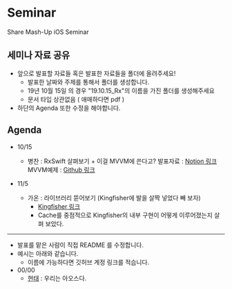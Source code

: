 # Seminar

Share Mash-Up iOS Seminar

## 세미나 자료 공유

- 앞으로 발표할 자료들 혹은 발표한 자료들을 폴더에 올려주세요!
  - 발표한 날짜와 주제를 통해서 폴더를 생성합니다.
  - 19년 10월 15일 의 경우 "19.10.15_Rx"의 이름을 가진 폴더를 생성해주세요
  - 문서 타입 상관없음 ( 애매하다면 pdf )
- 하단의 Agenda 또한 수정을 해야합니다.

## Agenda

- 10/15 
  - 병찬 : RxSwift 살펴보기 + 이걸 MVVM에 쓴다고?
  발표자료 : [Notion 링크](https://www.notion.so/woollim/RxSwift-59081ae144bc4c33807954cb2ce36426)
  MVVM예제 : [Github 링크](https://github.com/mashup-ios/RxSwift-News)
  
- 11/5
  - 가온 : 라이브러리 뜯어보기 (Kingfisher에 발을 살짝 넣었다 빼 보자)
    - [Kingfisher 링크](https://github.com/onevcat/Kingfisher)
    - Cache를 중점적으로 Kingfisher의 내부 구현이 어떻게 이루어졌는지 살펴 보았다.

-----------------------------

- 발표를 맡은 사람이 직접 README 를 수정합니다.
- 예시는 아래와 같습니다.
  - 이름에 가능하다면 깃허브 계정 링크를 적습니다.
- 00/00 
  - [현태](https://github.com/onemoonstudio) : 우리는 아오스다.
